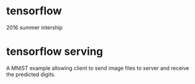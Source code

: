 # tensorflow
2016 summer intership

# tensorflow serving
A MNIST example allowing client to send image files to server and receive the predicted digits.
